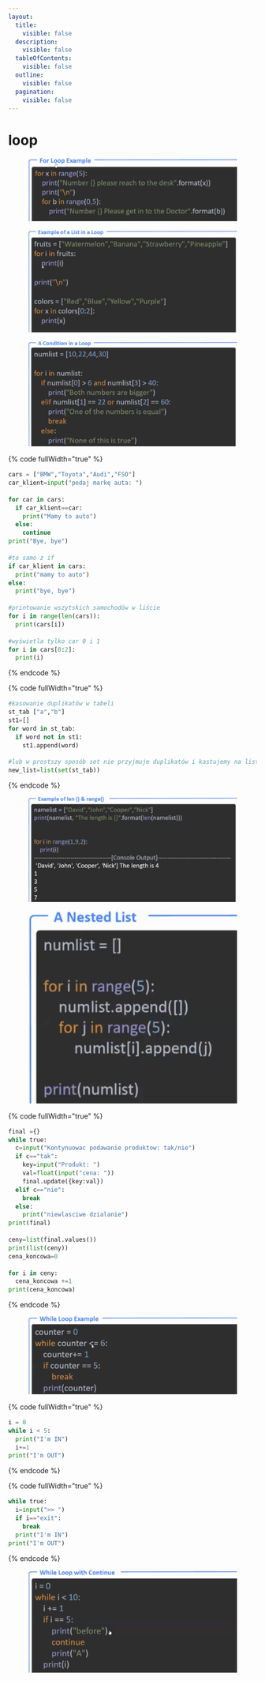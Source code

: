 ```yaml
---
layout:
  title:
    visible: false
  description:
    visible: false
  tableOfContents:
    visible: false
  outline:
    visible: false
  pagination:
    visible: false
---
```


# loop

<div data-full-width="true">

<figure><img src=".gitbook/assets/1 (11).jpg" alt=""><figcaption></figcaption></figure>

</div>

<div data-full-width="true">

<figure><img src=".gitbook/assets/2 (7).jpg" alt=""><figcaption></figcaption></figure>

</div>

<div data-full-width="true">

<figure><img src=".gitbook/assets/3 (5).jpg" alt=""><figcaption></figcaption></figure>

</div>

{% code fullWidth="true" %}
```python
cars = ["BMW","Toyota","Audi","FSO"]
car_klient=input("podaj markę auta: ")

for car in cars:
  if car_klient==car:
    print("Mamy to auto")
  else:
    continue
print("Bye, bye")

#to samo z if
if car_klient in cars:
  print("mamy to auto")
else:
  print("bye, bye")
  
#printowanie wszytskich samochodów w liście
for i in range(len(cars)):
  print(cars[i])
  
#wyświetla tylko car 0 i 1
for i in cars[0:2]:
  print(i)
```
{% endcode %}

{% code fullWidth="true" %}
```python
#kasowanie duplikatów w tabeli
st_tab ["a","b"]
st1=[]
for word in st_tab:
  if word not in st1:
    st1.append(word)
    
#lub w prostszy sposób set nie przyjmuje duplikatów i kastujemy na listę
new_list=list(set(st_tab))
```
{% endcode %}

<div data-full-width="true">

<figure><img src=".gitbook/assets/4.jpg" alt=""><figcaption></figcaption></figure>

</div>

<div data-full-width="true">

<figure><img src=".gitbook/assets/5.jpg" alt=""><figcaption></figcaption></figure>

</div>

{% code fullWidth="true" %}
```python
final ={}
while true:
  c=input("Kontynuowac podawanie produktow: tak/nie")
  if c=="tak":
    key=input("Produkt: ")
    val=float(input("cena: "))
    final.update({key:val})
  elif c=="nie":
    break
  else:
    print("niewlasciwe dzialanie")
print(final)

ceny=list(final.values())
print(list(ceny))
cena_koncowa=0

for i in ceny:
  cena_koncowa +=1
print(cena_koncowa)
```
{% endcode %}

<div data-full-width="true">

<figure><img src=".gitbook/assets/6.jpg" alt=""><figcaption></figcaption></figure>

</div>

{% code fullWidth="true" %}
```python
i = 0
while i < 5:
  print("I'm IN")
  i+=1
print("I'm OUT")
```
{% endcode %}

{% code fullWidth="true" %}
```python
while true:
  i=input(">> ")
  if i=="exit":
    break
  print("I'm IN")
print("I'm OUT")
```
{% endcode %}

<div data-full-width="true">

<figure><img src=".gitbook/assets/7.jpg" alt=""><figcaption></figcaption></figure>

</div>
